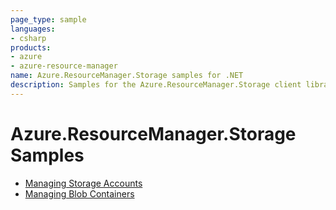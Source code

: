 ```yaml
---
page_type: sample
languages:
- csharp
products:
- azure
- azure-resource-manager
name: Azure.ResourceManager.Storage samples for .NET
description: Samples for the Azure.ResourceManager.Storage client library
---
```


# Azure.ResourceManager.Storage Samples

- [Managing Storage Accounts](https://github.com/Azure/azure-sdk-for-net/blob/feature/mgmt-track2-storage/sdk/storage/Azure.ResourceManager.Storage/samples/Sample1_ManagingStorageAccounts.md)
- [Managing Blob Containers](https://github.com/Azure/azure-sdk-for-net/blob/feature/mgmt-track2-storage/sdk/storage/Azure.ResourceManager.Storage/samples/Sample2_ManagingBlobContainers.md)
